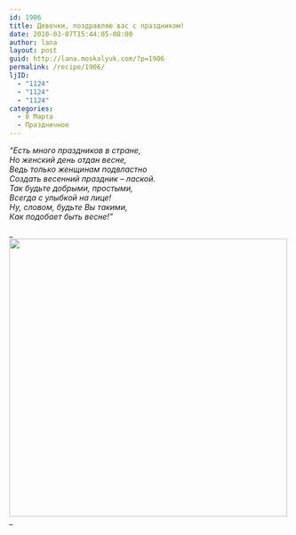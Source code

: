 ```yaml
---
id: 1906
title: Девочки, поздравляю вас с праздником!
date: 2010-03-07T15:44:05-08:00
author: lana
layout: post
guid: http://lana.moskalyuk.com/?p=1906
permalink: /recipe/1906/
ljID:
  - "1124"
  - "1124"
  - "1124"
categories:
  - 8 Марта
  - Праздничное
---
```

_&#8220;Есть много праздников в стране,  
Но женский день отдан весне,  
Ведь только женщинам подвластно  
Создать весенний праздник &#8211; лаской.  
Так будьте добрыми, простыми,  
Всегда с улыбкой на лице!  
Ну, словом, будьте Вы такими,  
Как подобает быть весне!&#8221;_

_[<img loading="lazy" class="alignleft size-full wp-image-1908" title="8 марта" src="http://lana.moskalyuk.com/wp-content/uploads/2010/03/8-марта1.jpg" alt="" width="500" height="500" />](http://lana.moskalyuk.com/wp-content/uploads/2010/03/8-марта1.jpg)  
_